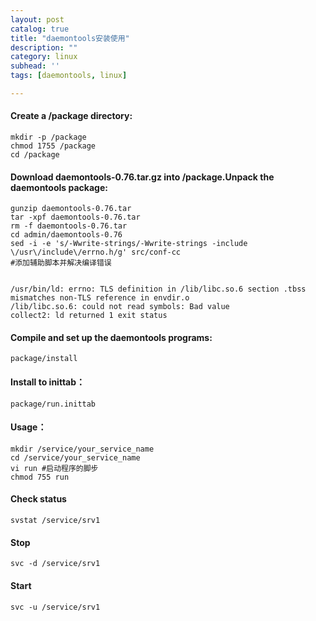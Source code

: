```yaml
---
layout: post
catalog: true
title: "daemontools安装使用"
description: ""
category: linux
subhead: ''
tags: [daemontools, linux]

---
```


#### Create a /package directory:
    mkdir -p /package
    chmod 1755 /package
    cd /package
    
#### Download daemontools-0.76.tar.gz into /package.Unpack the daemontools package:
    gunzip daemontools-0.76.tar
    tar -xpf daemontools-0.76.tar
    rm -f daemontools-0.76.tar
    cd admin/daemontools-0.76
    sed -i -e 's/-Wwrite-strings/-Wwrite-strings -include \/usr\/include\/errno.h/g' src/conf-cc 
    #添加辅助脚本并解决编译错误
 
 
    /usr/bin/ld: errno: TLS definition in /lib/libc.so.6 section .tbss mismatches non-TLS reference in envdir.o  
    /lib/libc.so.6: could not read symbols: Bad value  
    collect2: ld returned 1 exit status  
 
#### Compile and set up the daemontools programs:

    package/install
    
#### Install to inittab：
    
    package/run.inittab
    
#### Usage：

    mkdir /service/your_service_name
    cd /service/your_service_name
    vi run #启动程序的脚步
    chmod 755 run
 
#### Check status
    svstat /service/srv1

#### Stop
    svc -d /service/srv1

#### Start
    svc -u /service/srv1

